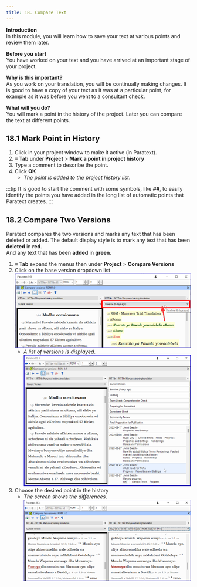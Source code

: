 ```yaml
---
title: 18. Compare Text
---
```

**Introduction**  
In this module, you will learn how to save your text at various points and review them later.

**Before you start**  
You have worked on your text and you have arrived at an important stage of your project.

**Why is this important?**  
As you work on your translation, you will be continually making changes. It is good to have a copy of your text as it was at a particular point, for example as it was before you went to a consultant check. 

**What will you do?**  
You will mark a point in the history of the project. Later you can compare the text at different points.

## 18.1 Mark Point in History
1.  Click in your project window to make it active (in Paratext).
1.  **≡ Tab** under **Project** \> **Mark a point in project history**
1.  Type a comment to describe the point.
2.  Click **OK** 
      -  *The point is added to the project history list*.
  
:::tip
It is good to start the comment with some symbols, like **\#\#**, to easily identify the points you have added in the long list of automatic points that Paratext creates.
:::
## 18.2 Compare Two Versions
Paratext compares the two versions and marks any text that has been deleted or added. The default display style is to mark any text that has been **deleted** in **red**.  
And any text that has been **added** in **green**.

1.  **≡ Tab** expand the menus then under **Project** \> **Compare Versions**
2.  Click on the base version dropdown list  
    ![](../media/compareVersions.en.png)  
     -  *A list of versions is displayed*.  
    ![](../media/compareVersChoose.en.png)  
3.  Choose the desired point in the history  
    -  *The screen shows the differences*.  
    ![](../media/compareVerChanges.en.png)


